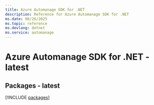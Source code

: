 ```yaml
---
title: Azure Automanage SDK for .NET
description: Reference for Azure Automanage SDK for .NET
ms.date: 08/26/2025
ms.topic: reference
ms.devlang: dotnet
ms.service: automanage
---
```

# Azure Automanage SDK for .NET - latest
## Packages - latest
[!INCLUDE [packages](automanage-index.md)]